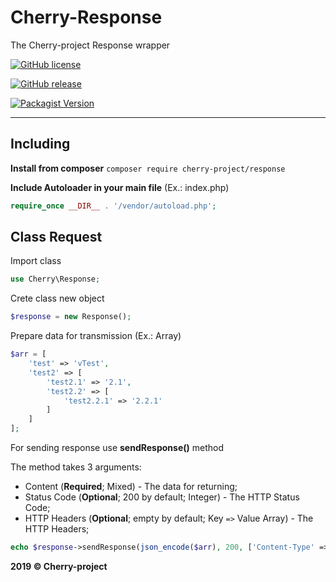 # Cherry-Response
The Cherry-project Response wrapper

[![GitHub license](https://img.shields.io/github/license/abgeo07/cherry-response.svg)](https://github.com/ABGEO07/cherry-response/blob/master/LICENSE)

[![GitHub release](https://img.shields.io/github/release/abgeo07/cherry-response.svg)](https://github.com/ABGEO07/cherry-response/releases)

[![Packagist Version](https://img.shields.io/packagist/v/cherry-project/response.svg "Packagist Version")](https://packagist.org/packages/cherry-project/response "Packagist Version")

------------

## Including
**Install from composer** `composer require cherry-project/response`

**Include Autoloader in your main file** (Ex.: index.php)
```php
require_once __DIR__ . '/vendor/autoload.php';
```

## Class Request
Import class
```php
use Cherry\Response;
```
Crete class new object
```php
$response = new Response();
```

Prepare data for transmission (Ex.: Array)
```php
$arr = [
    'test' => 'vTest',
    'test2' => [
        'test2.1' => '2.1',
        'test2.2' => [
            'test2.2.1' => '2.2.1'
        ]
    ]
];
```

For sending response use **sendResponse()** method

The method takes 3 arguments:
- Content (**Required**; Mixed) - The data for returning;
- Status Code (**Optional**; 200 by default; Integer) - The HTTP Status Code;
- HTTP Headers (**Optional**; empty by default; Key `=>` Value Array) - The HTTP Headers;

```php
echo $response->sendResponse(json_encode($arr), 200, ['Content-Type' => 'application/json']);
```

**2019 &copy; Cherry-project**
